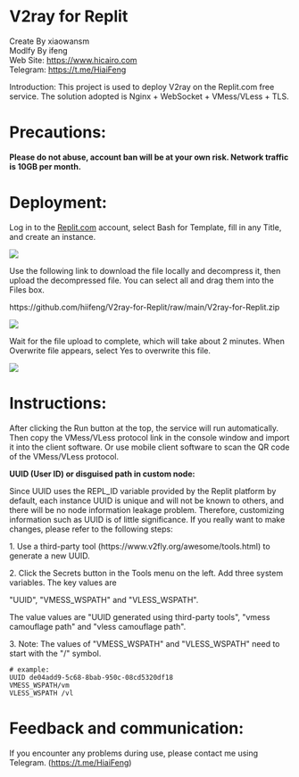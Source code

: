 # V2ray for Replit
Create By xiaowansm<br>
Modlfy By ifeng<br>
Web Site: https://www.hicairo.com <br>
Telegram: https://t.me/HiaiFeng <br>

Introduction:
This project is used to deploy V2ray on the Replit.com free service. The solution adopted is Nginx + WebSocket + VMess/VLess + TLS.
# Precautions:
<b>Please do not abuse, account ban will be at your own risk. Network traffic is 10GB per month. </b>
# Deployment:
<p>Log in to the <a href="https://replit.com">Replit.com</a> account, select Bash for Template, fill in any Title, and create an instance. </p>
<img src="https://www.hicairo.com/zb_users/upload/2022/12/202212221671676417413561.webp">
<p>Use the following link to download the file locally and decompress it, then upload the decompressed file. You can select all and drag them into the Files box. </p>
<p>https://github.com/hiifeng/V2ray-for-Replit/raw/main/V2ray-for-Replit.zip</p>
<img src="https://hicairo.com/zb_users/upload/2023/02/202302131676266061661306.webp">
<p>Wait for the file upload to complete, which will take about 2 minutes. When Overwrite file appears, select Yes to overwrite this file. </p>
<img src="https://hicairo.com/zb_users/upload/2022/12/202212291672276356316990.webp?">

# Instructions:
<p>After clicking the Run button at the top, the service will run automatically. Then copy the VMess/VLess protocol link in the console window and import it into the client software. Or use mobile client software to scan the QR code of the VMess/VLess protocol. </p>

<p><b>UUID (User ID) or disguised path in custom node:</b></p>
<p>Since UUID uses the REPL_ID variable provided by the Replit platform by default, each instance UUID is unique and will not be known to others, and there will be no node information leakage problem. Therefore, customizing information such as UUID is of little significance. If you really want to make changes, please refer to the following steps:</p>
<p>1. Use a third-party tool (https://www.v2fly.org/awesome/tools.html) to generate a new UUID. </p>
<p>2. Click the Secrets button in the Tools menu on the left. Add three system variables. The key values ​​are</p>
"UUID", "VMESS_WSPATH" and "VLESS_WSPATH". </p>
The value values ​​are "UUID generated using third-party tools", "vmess camouflage path" and "vless camouflage path". </p>
<p>3. Note: The values ​​of "VMESS_WSPATH" and "VLESS_WSPATH" need to start with the "/" symbol. </p>
<pre class="notranslate"><code># example:
UUID de04add9-5c68-8bab-950c-08cd5320df18
VMESS_WSPATH/vm
VLESS_WSPATH /vl
</code></pre>

# Feedback and communication:
If you encounter any problems during use, please contact me using Telegram. (https://t.me/HiaiFeng)
